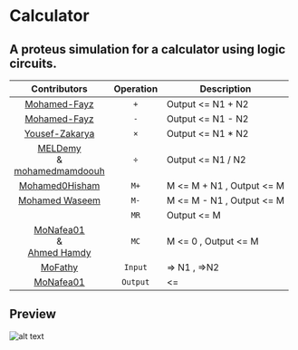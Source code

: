 # Calculator
## A proteus simulation for a calculator using logic circuits.
| Contributors                                                                                                                     |  Operation    |       Description          |
|  :---:                                                                                                                           |  :---:        |       -----------          |
|[Mohamed-Fayz](https://github.com/Mohamed-Fayz)                                                                                   |      `+`      |  Output <= N1 + N2         |
|[Mohamed-Fayz](https://github.com/Mohamed-Fayz)                                                                                   |      `-`      |  Output <= N1 - N2         |
|[Yousef-Zakarya](https://github.com/usf664)                                                                                       |      `×`      |  Output <= N1 * N2         |
|[MELDemy](https://github.com/MELDemy)<br/>&<br/>[mohamedmamdoouh](https://github.com/mohamedmamdoouh)                             |      `÷`      |  Output <= N1 / N2         |
|[Mohamed0Hisham](https://github.com/Mohamed0Hisham)                                                                               |      `M+`     |  M <= M + N1 , Output <= M |
|[Mohamed Waseem](https://github.com/Mohammed973-ai)                                                                               |      `M-`     |  M <= M - N1 , Output <= M |
|                                                                                                                                  |      `MR`     |  Output <= M               |
|[MoNafea01](https://github.com/MoNafea01) <br/>&<br/>[Ahmed Hamdy](https://github.com/Ahmed-1412)                                 |      `MC`     |  M <= 0 , Output <= M      |
|[MoFathy](https://github.com/Mo1321)                                                                                              |     `Input`   |  => N1 , =>N2              |
|[MoNafea01](https://github.com/MoNafea01)                                                                                         |     `Output`  |   <=                 | 

## Preview
![alt text](https://raw.githubusercontent.com/MELDemy/Calculator/main/calc_final_page-0001.jpg)

